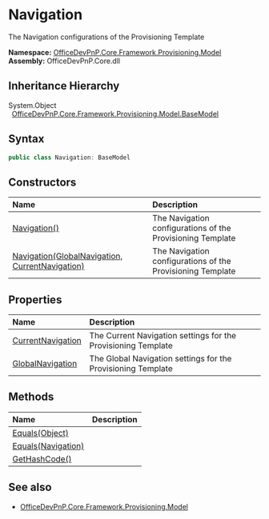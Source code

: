 # Navigation
 The Navigation configurations of the Provisioning Template   

**Namespace:** [OfficeDevPnP.Core.Framework.Provisioning.Model](OfficeDevPnP.Core.Framework.Provisioning.Model.md)  
**Assembly:** OfficeDevPnP.Core.dll  
## Inheritance Hierarchy
System.Object  
&ensp;[OfficeDevPnP.Core.Framework.Provisioning.Model.BaseModel](OfficeDevPnP.Core.Framework.Provisioning.Model.BaseModel.md)  
## Syntax
```C#
public class Navigation: BaseModel
```
## Constructors
|**Name**|**Description**|
|:-----|:-----|
| [Navigation()](OfficeDevPnP.Core.Framework.Provisioning.Model.Navigation.ctor1.md) |  The Navigation configurations of the Provisioning Template 
| [Navigation(GlobalNavigation, CurrentNavigation)](OfficeDevPnP.Core.Framework.Provisioning.Model.Navigation.ctor2.md) |  The Navigation configurations of the Provisioning Template 
## Properties
|**Name**|**Description**|
|:-----|:-----|
| [CurrentNavigation](OfficeDevPnP.Core.Framework.Provisioning.Model.Navigation.CurrentNavigation.md) | The Current Navigation settings for the Provisioning Template
| [GlobalNavigation](OfficeDevPnP.Core.Framework.Provisioning.Model.Navigation.GlobalNavigation.md) | The Global Navigation settings for the Provisioning Template
## Methods
|**Name**|**Description**|
|:-----|:-----|
| [Equals(Object)](OfficeDevPnP.Core.Framework.Provisioning.Model.Navigation.3520ddbb.md) | 
| [Equals(Navigation)](OfficeDevPnP.Core.Framework.Provisioning.Model.Navigation.d107522b.md) | 
| [GetHashCode()](OfficeDevPnP.Core.Framework.Provisioning.Model.Navigation.1c6872bd.md) | 
## See also
- [OfficeDevPnP.Core.Framework.Provisioning.Model](OfficeDevPnP.Core.Framework.Provisioning.Model.md)
